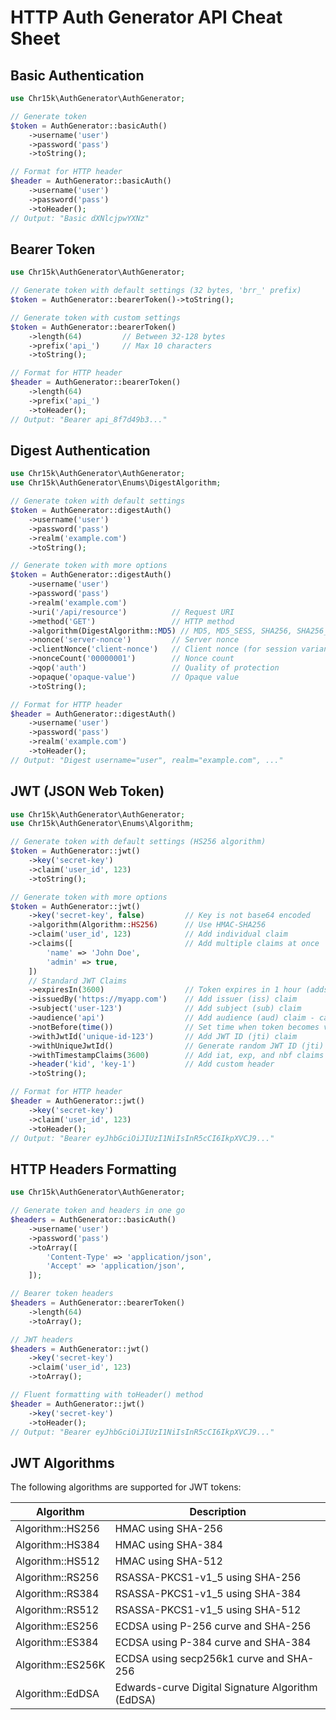 # HTTP Auth Generator API Cheat Sheet

## Basic Authentication

```php
use Chr15k\AuthGenerator\AuthGenerator;

// Generate token
$token = AuthGenerator::basicAuth()
    ->username('user')
    ->password('pass')
    ->toString();

// Format for HTTP header
$header = AuthGenerator::basicAuth()
    ->username('user')
    ->password('pass')
    ->toHeader();
// Output: "Basic dXNlcjpwYXNz"
```

## Bearer Token

```php
use Chr15k\AuthGenerator\AuthGenerator;

// Generate token with default settings (32 bytes, 'brr_' prefix)
$token = AuthGenerator::bearerToken()->toString();

// Generate token with custom settings
$token = AuthGenerator::bearerToken()
    ->length(64)         // Between 32-128 bytes
    ->prefix('api_')     // Max 10 characters
    ->toString();

// Format for HTTP header
$header = AuthGenerator::bearerToken()
    ->length(64)
    ->prefix('api_')
    ->toHeader();
// Output: "Bearer api_8f7d49b3..."
```

## Digest Authentication

```php
use Chr15k\AuthGenerator\AuthGenerator;
use Chr15k\AuthGenerator\Enums\DigestAlgorithm;

// Generate token with default settings
$token = AuthGenerator::digestAuth()
    ->username('user')
    ->password('pass')
    ->realm('example.com')
    ->toString();

// Generate token with more options
$token = AuthGenerator::digestAuth()
    ->username('user')
    ->password('pass')
    ->realm('example.com')
    ->uri('/api/resource')          // Request URI
    ->method('GET')                 // HTTP method
    ->algorithm(DigestAlgorithm::MD5) // MD5, MD5_SESS, SHA256, SHA256_SESS
    ->nonce('server-nonce')         // Server nonce
    ->clientNonce('client-nonce')   // Client nonce (for session variants)
    ->nonceCount('00000001')        // Nonce count
    ->qop('auth')                   // Quality of protection
    ->opaque('opaque-value')        // Opaque value
    ->toString();

// Format for HTTP header
$header = AuthGenerator::digestAuth()
    ->username('user')
    ->password('pass')
    ->realm('example.com')
    ->toHeader();
// Output: "Digest username="user", realm="example.com", ..."
```

## JWT (JSON Web Token)

```php
use Chr15k\AuthGenerator\AuthGenerator;
use Chr15k\AuthGenerator\Enums\Algorithm;

// Generate token with default settings (HS256 algorithm)
$token = AuthGenerator::jwt()
    ->key('secret-key')
    ->claim('user_id', 123)
    ->toString();

// Generate token with more options
$token = AuthGenerator::jwt()
    ->key('secret-key', false)         // Key is not base64 encoded
    ->algorithm(Algorithm::HS256)      // Use HMAC-SHA256
    ->claim('user_id', 123)            // Add individual claim
    ->claims([                         // Add multiple claims at once
        'name' => 'John Doe',
        'admin' => true,
    ])
    // Standard JWT Claims
    ->expiresIn(3600)                  // Token expires in 1 hour (adds iat, exp)
    ->issuedBy('https://myapp.com')    // Add issuer (iss) claim
    ->subject('user-123')              // Add subject (sub) claim
    ->audience('api')                  // Add audience (aud) claim - can also pass array
    ->notBefore(time())                // Set time when token becomes valid (nbf)
    ->withJwtId('unique-id-123')       // Add JWT ID (jti) claim
    ->withUniqueJwtId()                // Generate random JWT ID (jti)
    ->withTimestampClaims(3600)        // Add iat, exp, and nbf claims at once
    ->header('kid', 'key-1')           // Add custom header
    ->toString();

// Format for HTTP header
$header = AuthGenerator::jwt()
    ->key('secret-key')
    ->claim('user_id', 123)
    ->toHeader();
// Output: "Bearer eyJhbGciOiJIUzI1NiIsInR5cCI6IkpXVCJ9..."
```

## HTTP Headers Formatting

```php
use Chr15k\AuthGenerator\AuthGenerator;

// Generate token and headers in one go
$headers = AuthGenerator::basicAuth()
    ->username('user')
    ->password('pass')
    ->toArray([
        'Content-Type' => 'application/json',
        'Accept' => 'application/json',
    ]);

// Bearer token headers
$headers = AuthGenerator::bearerToken()
    ->length(64)
    ->toArray();

// JWT headers
$headers = AuthGenerator::jwt()
    ->key('secret-key')
    ->claim('user_id', 123)
    ->toArray();

// Fluent formatting with toHeader() method
$header = AuthGenerator::jwt()
    ->key('secret-key')
    ->toHeader();
// Output: "Bearer eyJhbGciOiJIUzI1NiIsInR5cCI6IkpXVCJ9..."
```

## JWT Algorithms

The following algorithms are supported for JWT tokens:

| Algorithm | Description |
|-----------|-------------|
| Algorithm::HS256 | HMAC using SHA-256 |
| Algorithm::HS384 | HMAC using SHA-384 |
| Algorithm::HS512 | HMAC using SHA-512 |
| Algorithm::RS256 | RSASSA-PKCS1-v1_5 using SHA-256 |
| Algorithm::RS384 | RSASSA-PKCS1-v1_5 using SHA-384 |
| Algorithm::RS512 | RSASSA-PKCS1-v1_5 using SHA-512 |
| Algorithm::ES256 | ECDSA using P-256 curve and SHA-256 |
| Algorithm::ES384 | ECDSA using P-384 curve and SHA-384 |
| Algorithm::ES256K | ECDSA using secp256k1 curve and SHA-256 |
| Algorithm::EdDSA | Edwards-curve Digital Signature Algorithm (EdDSA) |
